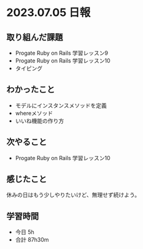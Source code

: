 # 2023.07.05 日報

## 取り組んだ課題
- Progate Ruby on Rails 学習レッスン9
- Progate Ruby on Rails 学習レッスン10
- タイピング

## わかったこと
- モデルにインスタンスメソッドを定義
- whereメソッド
- いいね機能の作り方

## 次やること
- Progate Ruby on Rails 学習レッスン10

## 感じたこと
休みの日はもう少しやりたいけど、無理せず続けよう。

## 学習時間
- 今日 5h
- 合計 87h30m
